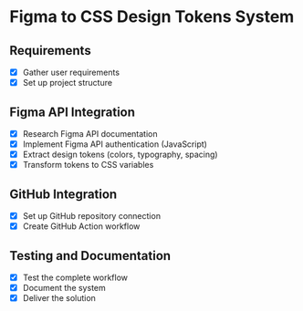 # Figma to CSS Design Tokens System

## Requirements
- [x] Gather user requirements
- [x] Set up project structure

## Figma API Integration
- [x] Research Figma API documentation
- [x] Implement Figma API authentication (JavaScript)
- [x] Extract design tokens (colors, typography, spacing)
- [x] Transform tokens to CSS variables

## GitHub Integration
- [x] Set up GitHub repository connection
- [x] Create GitHub Action workflow

## Testing and Documentation
- [x] Test the complete workflow
- [x] Document the system
- [x] Deliver the solution
